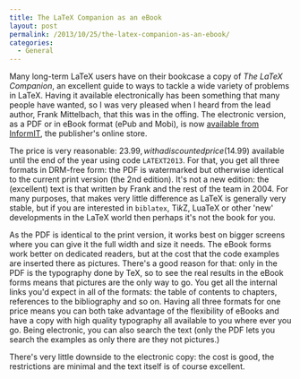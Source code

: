 ```yaml
---
title: The LaTeX Companion as an eBook
layout: post
permalink: /2013/10/25/the-latex-companion-as-an-ebook/
categories:
  - General
---
```

Many long-term LaTeX users have on their bookcase a copy of _The LaTeX Companion_, an excellent guide to ways to tackle a wide variety of problems in LaTeX. Having it available electronically has been something that many people have wanted, so I was very pleased when I heard from the lead author, Frank Mittelbach, that this was in the offing. The electronic version, as a PDF or in eBook format (ePub and Mobi), is now [available from InformIT](http://click.linksynergy.com/fs-bin/click?id=g/Y5ZYi0Q7I&amp;subid=&amp;offerid=163217.1&amp;type=10&amp;tmpid=3559&amp;RD_PARM1=http%253A%252F%252Fwww.informit.com%252Fstore%252Flatex-companion-9780133387667), the publisher's online store.

The price is very reasonable: $23.99, with a discounted price ($14.99) available until the end of the year using code `LATEXT2013`. For that, you get all three formats in DRM-free form: the PDF is watermarked but otherwise identical to the current print version (the 2nd edition). It's not a new edition: the (excellent) text is that written by Frank and the rest of the team in 2004. For many purposes, that makes very little difference as LaTeX is generally very stable, but if you are interested in `biblatex`, Ti<i>k</i>Z, LuaTeX or other 'new' developments in the LaTeX world then perhaps it's not the book for you.

As the PDF is identical to the print version, it works best on bigger screens where you can give it the full width and size it needs. The eBook forms work better on dedicated readers, but at the cost that the code examples are inserted there as pictures. There's a good reason for that: only in the PDF is the typography done by TeX, so to see the real results in the eBook forms means that pictures are the only way to go. You get all the internal links you'd expect in all of the formats: the table of contents to chapters, references to the bibliography and so on. Having all three formats for one price means you can both take advantage of the flexibility of eBooks and have a copy with high quality typography all available to you where ever you go. Being electronic, you can also search the text (only the PDF lets you search the examples as only there are they not pictures.)

There's very little downside to the electronic copy: the cost is good, the restrictions are minimal and the text itself is of course excellent.
